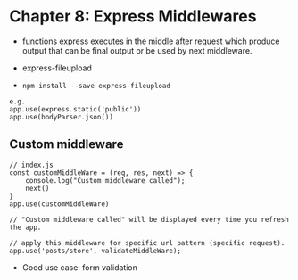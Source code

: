 # Chapter 8: Express Middlewares

- functions express executes in the middle after request which produce output that can be final output or be used by next middleware.

- express-fileupload

- `npm install --save express-fileupload`

```
e.g.
app.use(express.static('public'))
app.use(bodyParser.json())
```

## Custom middleware

```
// index.js
const customMiddleWare = (req, res, next) => {
    console.log("Custom middleware called");
    next()
}
app.use(customMiddleWare)

// "Custom middleware called" will be displayed every time you refresh the app.

// apply this middleware for specific url pattern (specific request).
app.use('posts/store', validateMiddleWare);
```

- Good use case: form validation
